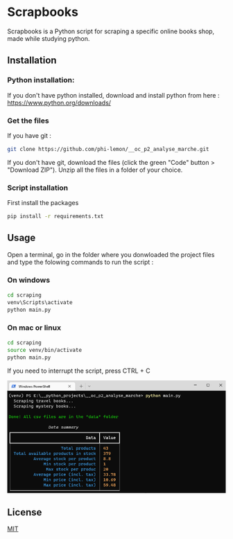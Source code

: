 # Scrapbooks

Scrapbooks is a Python script for scraping a specific online books shop, made while studying python.

## Installation

### Python installation:
If you don't have python installed, download and install python from here : https://www.python.org/downloads/

### Get the files
If you have git :
```bash
git clone https://github.com/phi-lemon/__oc_p2_analyse_marche.git
```
If you don't have git, download the files (click the green "Code" button > "Download ZIP").
Unzip all the files in a folder of your choice.

### Script installation
First install the packages
```bash
pip install -r requirements.txt
```

## Usage

Open a terminal, go in the folder where you donwloaded the project files 
and type the folowing commands to run the script :

### On windows

```bash
cd scraping
venv\Scripts\activate 
python main.py
```

### On mac or linux

```bash
cd scraping
source venv/bin/activate
python main.py
```

If you need to interrupt the script, press CTRL + C

<img src="screenshot.png" alt="Alt text" title="Optional title">

## License
[MIT](https://choosealicense.com/licenses/mit/)
